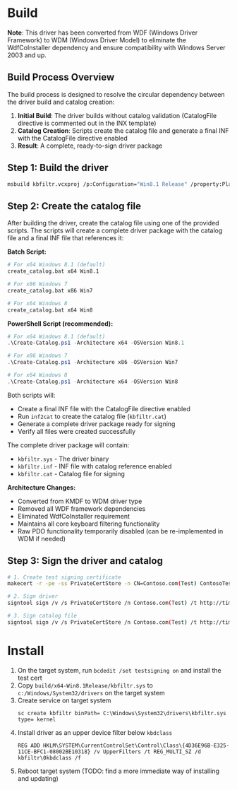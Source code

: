 # Build

**Note**: This driver has been converted from WDF (Windows Driver Framework) to WDM (Windows Driver Model) to eliminate the WdfCoInstaller dependency and ensure compatibility with Windows Server 2003 and up.

## Build Process Overview

The build process is designed to resolve the circular dependency between the driver build and catalog creation:
1. **Initial Build**: The driver builds without catalog validation (CatalogFile directive is commented out in the INX template)
2. **Catalog Creation**: Scripts create the catalog file and generate a final INF with the CatalogFile directive enabled
3. **Result**: A complete, ready-to-sign driver package

## Step 1: Build the driver

```bash
msbuild kbfiltr.vcxproj /p:Configuration="Win8.1 Release" /property:Platform=x64
```

## Step 2: Create the catalog file

After building the driver, create the catalog file using one of the provided scripts. The scripts will create a complete driver package with the catalog file and a final INF file that references it:

**Batch Script:**
```bash
# For x64 Windows 8.1 (default)
create_catalog.bat x64 Win8.1

# For x86 Windows 7
create_catalog.bat x86 Win7

# For x64 Windows 8
create_catalog.bat x64 Win8
```

**PowerShell Script (recommended):**
```powershell
# For x64 Windows 8.1 (default)
.\Create-Catalog.ps1 -Architecture x64 -OSVersion Win8.1

# For x86 Windows 7
.\Create-Catalog.ps1 -Architecture x86 -OSVersion Win7

# For x64 Windows 8
.\Create-Catalog.ps1 -Architecture x64 -OSVersion Win8
```

Both scripts will:
- Create a final INF file with the CatalogFile directive enabled
- Run `inf2cat` to create the catalog file (`kbfiltr.cat`)
- Generate a complete driver package ready for signing
- Verify all files were created successfully

The complete driver package will contain:
- `kbfiltr.sys` - The driver binary
- `kbfiltr.inf` - INF file with catalog reference enabled  
- `kbfiltr.cat` - Catalog file for signing

**Architecture Changes:**
- Converted from KMDF to WDM driver type
- Removed all WDF framework dependencies
- Eliminated WdfCoInstaller requirement
- Maintains all core keyboard filtering functionality
- Raw PDO functionality temporarily disabled (can be re-implemented in WDM if needed)

## Step 3: Sign the driver and catalog

```bash
# 1. Create test signing certificate
makecert -r -pe -ss PrivateCertStore -n CN=Contoso.com(Test) ContosoTest.cer

# 2. Sign driver
signtool sign /v /s PrivateCertStore /n Contoso.com(Test) /t http://timestamp.verisign.com/scripts/timestamp.dll build/x64-Win8.1Release/kbfiltr.sys

# 3. Sign catalog file
signtool sign /v /s PrivateCertStore /n Contoso.com(Test) /t http://timestamp.verisign.com/scripts/timestamp.dll build/x64-Win8.1Release/kbfiltr.cat
```

# Install

1. On the target system, run `bcdedit /set testsigning on` and install the test cert
2. Copy `build/x64-Win8.1Release/kbfiltr.sys` to `c:/Windows/System32/drivers` on the target system
3. Create service on target system
   ```
   sc create kbfiltr binPath= C:\Windows\System32\drivers\kbfiltr.sys type= kernel
   ```
4. Install driver as an upper device filter below `kbdclass`
   ```
   REG ADD HKLM\SYSTEM\CurrentControlSet\Control\Class\{4D36E96B-E325-11CE-BFC1-08002BE10318} /v UpperFilters /t REG_MULTI_SZ /d kbfiltr\0kbdclass /f
   ```
5. Reboot target system (TODO: find a more immediate way of installing and updating)
